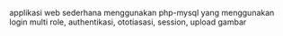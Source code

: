 applikasi web sederhana menggunakan php-mysql yang menggunakan login multi role, authentikasi, ototiasasi, session, upload gambar
